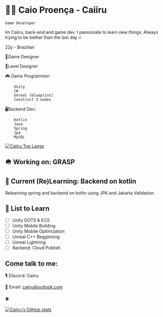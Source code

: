 # 🧙‍♂️ Caio Proença - Caiiru

`Game Developer`

Im Caiiru, back-end and game dev. I passionate to learn new things. Always trying to be bether than the last day 🔥 


22y - Brazilian 

📒Game Designer

🧩Level Designer

🎮 Game Programmer:
```
    Unity
    C#
    Unreal (blueprint) 
    Construct 3 nodes
```

🖥️Backend Dev:
```
    Kotlin
    Java
    Spring
    Jpa
    MySQL
```

[![Caiiru Top Langs](https://github-readme-stats.vercel.app/api/top-langs/?username=caiiru&theme=dracula&layout=donut)](https://github.com/anuraghazra/github-readme-stats)


## 🪖 Working on: GRASP  


## 📝 Current (Re)Learning: Backend on kotlin
Relearning spring and backend on kotlin using JPA and Jakarta Validation.

## 📝 List to Learn

- [ ] Unity DOTS & ECS
- [ ] Unity Mobile Building
- [ ] Unity Mobile Optimization
- [ ] Unreal C++ Begginning
- [ ] Unreal Lightning
- [ ] Backend: Cloud Publish 

## Come talk to me: 

🎙️ Discord: Caiiru

📧 Email: caiiru@outlook.com

⛽

[![Caiiru's GitHub stats](https://github-readme-stats.vercel.app/api?username=caiiru&theme=dracula&show_icons=true)](https://github.com/anuraghazra/github-readme-stats)
